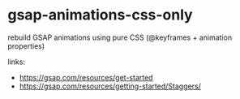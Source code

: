# gsap-animations-css-only

rebuild GSAP animations using pure CSS (@keyframes + animation properties)

links:

- https://gsap.com/resources/get-started
- https://gsap.com/resources/getting-started/Staggers/
